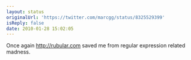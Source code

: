```yaml
---
layout: status
originalUrl: 'https://twitter.com/marcgg/status/8325529399'
isReply: false
date: 2010-01-28 15:02:05
---
```


Once again http://rubular.com saved me from regular expression related madness.
